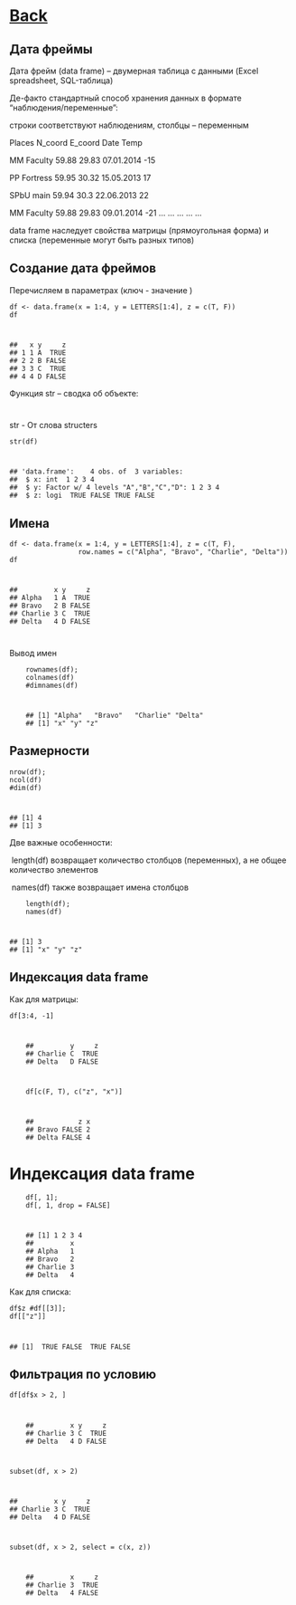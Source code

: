 # [Back](https://github.com/ifanzilka/Statistic_for_R/blob/main/Module%202:%20advanced%20structures/module2.md)


## Дата фреймы
Дата фрейм (data frame) – двумерная таблица с данными (Excel spreadsheet, SQL-таблица)

Де-факто стандартный способ хранения данных в формате “наблюдения/переменные”:

строки соответствуют наблюдениям, столбцы – переменным

Places 	N_coord 	E_coord 	Date 	Temp

MM Faculty 	59.88 	29.83 	07.01.2014 	-15

PP Fortress 	59.95 	30.32 	15.05.2013 	17

SPbU main 	59.94 	30.3 	22.06.2013 	22

MM Faculty 	59.88 	29.83 	09.01.2014 	-21
… 	… 	… 	… 	…

data frame наследует свойства матрицы (прямоугольная форма) и списка (переменные могут быть разных типов)


## Создание дата фреймов
Перечисляем в параметрах (ключ - значение )

    df <- data.frame(x = 1:4, y = LETTERS[1:4], z = c(T, F))
    df
#
    ##   x y     z
    ## 1 1 A  TRUE
    ## 2 2 B FALSE
    ## 3 3 C  TRUE
    ## 4 4 D FALSE

Функция str – сводка об объекте:
#
str - От слова structers

    str(df)
#

    ## 'data.frame':    4 obs. of  3 variables:
    ##  $ x: int  1 2 3 4
    ##  $ y: Factor w/ 4 levels "A","B","C","D": 1 2 3 4
    ##  $ z: logi  TRUE FALSE TRUE FALSE


## Имена

    df <- data.frame(x = 1:4, y = LETTERS[1:4], z = c(T, F), 
                     row.names = c("Alpha", "Bravo", "Charlie", "Delta"))
    df
#
    ##         x y     z
    ## Alpha   1 A  TRUE
    ## Bravo   2 B FALSE
    ## Charlie 3 C  TRUE
    ## Delta   4 D FALSE
#
Вывод имен
        
        rownames(df);
        colnames(df) 
        #dimnames(df)
#
        ## [1] "Alpha"   "Bravo"   "Charlie" "Delta"
        ## [1] "x" "y" "z"



## Размерности

    nrow(df); 
    ncol(df) 
    #dim(df)
#
    ## [1] 4
    ## [1] 3

Две важные особенности:

 ‌ length(df) возвращает количество столбцов (переменных), а не общее количество элементов

‌ names(df) также возвращает имена столбцов

        length(df);
        names(df)
#

    ## [1] 3
    ## [1] "x" "y" "z"



## Индексация data frame

Как для матрицы:

    df[3:4, -1]
 #
        ##         y     z
        ## Charlie C  TRUE
        ## Delta   D FALSE
#
#
        df[c(F, T), c("z", "x")]
#

        ##           z x
        ## Bravo FALSE 2
        ## Delta FALSE 4



# Индексация data frame

        df[, 1]; 
        df[, 1, drop = FALSE]
#

        ## [1] 1 2 3 4
        ##         x
        ## Alpha   1
        ## Bravo   2
        ## Charlie 3
        ## Delta   4

Как для списка:

    df$z #df[[3]]; 
    df[["z"]]
#
    ## [1]  TRUE FALSE  TRUE FALSE


## Фильтрация по условию

    df[df$x > 2, ]
#

        ##         x y     z
        ## Charlie 3 C  TRUE
        ## Delta   4 D FALSE

#
#

    subset(df, x > 2)
#

    ##         x y     z
    ## Charlie 3 C  TRUE
    ## Delta   4 D FALSE

#
#
    subset(df, x > 2, select = c(x, z))
#
        ##         x     z
        ## Charlie 3  TRUE
        ## Delta   4 FALSE



